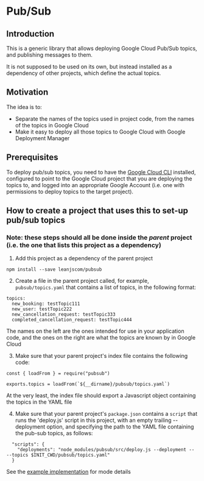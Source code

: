 # Pub/Sub


## Introduction

This is a generic library that allows deploying Google Cloud Pub/Sub topics, and publishing messages to them.

It is not supposed to be used on its own, but instead installed as a dependency of other projects, which define the actual topics.

## Motivation

The idea is to:

- Separate the names of the topics used in project code, from the names of the topics in Google Cloud
- Make it easy to deploy all those topics to Google Cloud with Google Deployment Manager


## Prerequisites

To deploy pub/sub topics, you need to have the [Google Cloud CLI](https://cloud.google.com/sdk/) installed, configured to point to the Google Cloud project that you are deploying the topics to, and logged into an appropriate Google Account (i.e. one with permissions to deploy topics to the target project).


## How to create a project that uses this to set-up pub/sub topics

### Note: these steps should all be done inside the *parent* project (i.e. the one that lists this project as a dependency)


1.  Add this project as a dependency of the parent project

```
npm install --save leanjscom/pubsub
```

2.  Create a file in the parent project called, for example, `pubsub/topics.yaml` that contains a list of topics, in the following format:

```
topics:
  new_booking: testTopic111
  new_user: testTopic222
  new_cancellation_request: testTopic333
  completed_cancellation_request: testTopic444

```
The names on the left are the ones intended for use in your application code, and the ones on the right are what the topics are known by in Google Cloud


3.  Make sure that your parent project's index file contains the following code:

```
const { loadFrom } = require("pubsub")

exports.topics = loadFrom(`${__dirname}/pubsub/topics.yaml`)
```
At the very least, the index file should export a Javascript object containing the topics in the YAML file


4.  Make sure that your parent project's `package.json` contains a `script` that runs the 'deploy.js' script in this project, with an empty trailing --deployment option, and specifying the path to the YAML file containing the pub-sub topics, as follows:

```
  "scripts": {
  	"deployments": "node_modules/pubsub/src/deploy.js --deployment -- --topics $INIT_CWD/pubsub/topics.yaml"
  }
```

See the [example implementation](https://github.com/leanjscom/pubsub/tree/master/examples/basic) for mode details

